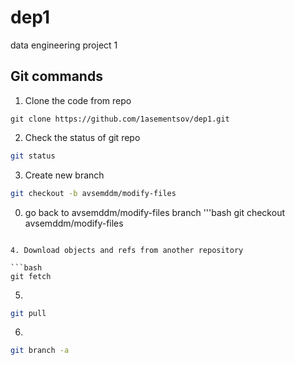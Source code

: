 # dep1
data engineering project 1

## Git commands
1. Clone the code from repo

```
git clone https://github.com/1asementsov/dep1.git
```

2. Check the status of git repo

```bash
git status
```

3. Create new branch

```bash
git checkout -b avsemddm/modify-files
```

0. go back to avsemddm/modify-files branch 
'''bash
git checkout avsemddm/modify-files
```

4. Download objects and refs from another repository 

```bash
git fetch
```
5. 
```bash
git pull
```

6. 
```bash
git branch -a
```
